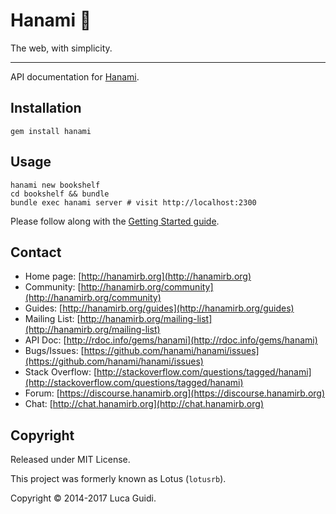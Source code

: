 # Hanami 🌸

The web, with simplicity.

---

API documentation for [Hanami](http://hanamirb.org).

## Installation

    gem install hanami

## Usage

    hanami new bookshelf
    cd bookshelf && bundle
    bundle exec hanami server # visit http://localhost:2300

Please follow along with the [Getting Started guide](https://guides.hanamirb.org/introduction/getting-started).

## Contact

* Home page: [http://hanamirb.org](http://hanamirb.org)
* Community: [http://hanamirb.org/community](http://hanamirb.org/community)
* Guides: [http://hanamirb.org/guides](http://hanamirb.org/guides)
* Mailing List: [http://hanamirb.org/mailing-list](http://hanamirb.org/mailing-list)
* API Doc: [http://rdoc.info/gems/hanami](http://rdoc.info/gems/hanami)
* Bugs/Issues: [https://github.com/hanami/hanami/issues](https://github.com/hanami/hanami/issues)
* Stack Overflow: [http://stackoverflow.com/questions/tagged/hanami](http://stackoverflow.com/questions/tagged/hanami)
* Forum: [https://discourse.hanamirb.org](https://discourse.hanamirb.org)
* Chat: [http://chat.hanamirb.org](http://chat.hanamirb.org)

## Copyright

Released under MIT License.

This project was formerly known as Lotus (`lotusrb`).

Copyright © 2014-2017 Luca Guidi.
